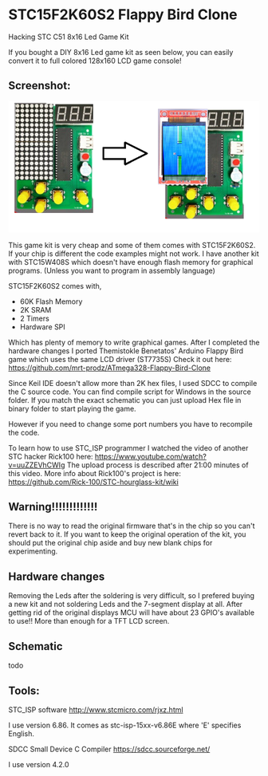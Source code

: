 # STC15F2K60S2 Flappy Bird Clone

Hacking STC C51 8x16 Led Game Kit

If you bought a DIY 8x16 Led game kit as seen below, you can easily convert it to full colored 128x160 LCD game console!

## Screenshot:
![In-Game](https://raw.githubusercontent.com/seyfi-hobbies/STC-C51-Game-Kit/main/images/conversion.png)

This game kit is very cheap and some of them comes with STC15F2K60S2.
If your chip is different the code examples might not work. 
I have another kit with STC15W408S which doesn't have enough flash memory for graphical programs. (Unless you want to program in assembly language)

STC15F2K60S2 comes with, 
* 60K Flash Memory
* 2K SRAM
* 2 Timers
* Hardware SPI

Which has plenty of memory to write graphical games. After I completed the hardware changes I ported 
Themistokle Benetatos' Arduino Flappy Bird game which uses the same LCD driver (ST7735S)
Check it out here: https://github.com/mrt-prodz/ATmega328-Flappy-Bird-Clone

Since Keil IDE doesn't allow more than 2K hex files, I used SDCC to compile the C source code. You can find compile script for Windows in the source folder.
If you match the exact schematic you can just upload Hex file in binary folder to start playing the game. 

However if you need to change some port numbers you have to recompile the code.

To learn how to use STC_ISP programmer I watched the video of another STC hacker Rick100 here: https://www.youtube.com/watch?v=uuZZEVhCWIg
The upload process is described after 21:00 minutes of this video. More info about Rick100's project is here: https://github.com/Rick-100/STC-hourglass-kit/wiki


## Warning!!!!!!!!!!!!!
There is no way to read the original firmware that's in the chip so you can't revert back to it. 
If you want to keep the original operation of the kit, you should put the original chip aside and buy new blank chips for experimenting. 

## Hardware changes
Removing the Leds after the soldering is very difficult, so I prefered buying a new kit and not soldering Leds and the 7-segment display at all.
After getting rid of the original displays MCU will have about 23 GPIO's available to use!! More than enough for a TFT LCD screen.

## Schematic

todo

## Tools:

STC_ISP software
http://www.stcmicro.com/rjxz.html

I use version 6.86. It comes as stc-isp-15xx-v6.86E where 'E' specifies English.


SDCC Small Device C Compiler
https://sdcc.sourceforge.net/ 

I use version 4.2.0
